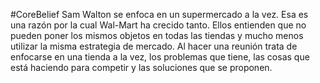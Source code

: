#CoreBelief 
Sam Walton se enfoca en un supermercado a la vez. Esa es una razón por la cual Wal-Mart  ha crecido tanto. Ellos entienden que no pueden poner los mismos objetos en todas las tiendas y mucho menos utilizar la misma estrategia de mercado. Al hacer una reunión trata de enfocarse en una tienda a la vez, los problemas que tiene, las cosas que está haciendo para competir y las soluciones que se proponen.
